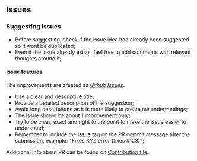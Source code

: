 ## Issues

### Suggesting Issues

- Before suggesting, check if the issue idea had already been suggested so it wont be duplicated;
- Even if the issue already exists, feel free to add comments with relevant thoughts around it;

####

#### Issue features

The improvements are created as [_Github Issues_](https://guides.github.com/features/issues/).

- Use a clear and descriptive title;
- Provide a detailed description of the suggestion;
- Avoid long descriptions as it is more likely to create misundertandings;
- The issue should be about 1 improvement only;
- Try to be clear, exact and right to the point to make the issue easier to understand;
- Remember to include the issue tag on the PR commit message after the submission, example: "Fixes XYZ error (fixes #123)";

Additional info about PR can be found on [Contribution file](https://github.com/igavelyuk/vue-shop/blob/master/CONTRIB.md).
